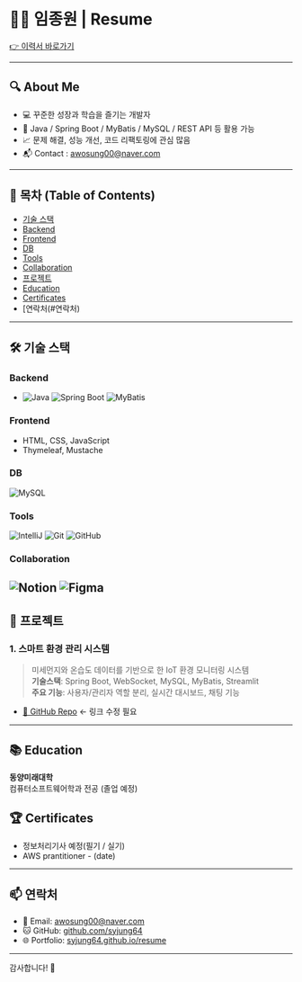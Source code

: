 # 👨‍💻 임종원 | Resume

[👉 이력서 바로가기](https://syjung64.github.io/resume/)

---

## 🔍 About Me

- 💻 꾸준한 성장과 학습을 즐기는 개발자
- 🌱 Java / Spring Boot / MyBatis / MySQL / REST API 등 활용 가능
- 📈 문제 해결, 성능 개선, 코드 리팩토링에 관심 많음
- 📬 Contact : awosung00@naver.com

---


## 📖 목차 (Table of Contents)
- [기술 스택](#-기술-스택)
- [Backend](#Backend)
- [Frontend](#Frontend)
- [DB](#DB)
- [Tools](#Tools)
- [Collaboration](#Collaboration)
- [프로젝트](#프로젝트)
- [Education](#Education)
- [Certificates](#Certificates)
- [연락처(#연락처)
---

## 🛠 기술 스택

### Backend
- ![Java](https://img.shields.io/badge/Java-007396?style=flat&logo=OpenJDK&logoColor=white)
![Spring Boot](https://img.shields.io/badge/Spring_Boot-6DB33F?style=flat&logo=Spring-Boot&logoColor=white)
![MyBatis](https://img.shields.io/badge/MyBatis-005B9A?style=flat)

### Frontend
- HTML, CSS, JavaScript
- Thymeleaf, Mustache

### DB
![MySQL](https://img.shields.io/badge/MySQL-4479A1?style=flat&logo=MySQL&logoColor=white)

### Tools
![IntelliJ](https://img.shields.io/badge/IntelliJ_IDEA-000000?style=flat&logo=IntelliJ-IDEA&logoColor=white)
![Git](https://img.shields.io/badge/Git-F05032?style=flat&logo=git&logoColor=white)
![GitHub](https://img.shields.io/badge/GitHub-181717?style=flat&logo=github&logoColor=white)
### Collaboration
![Notion](https://img.shields.io/badge/Notion-000000?style=flat&logo=notion&logoColor=white)
![Figma](https://img.shields.io/badge/Figma-F24E1E?style=flat&logo=figma&logoColor=white)
---

## 📂 프로젝트

### 1. **스마트 환경 관리 시스템**  
> 미세먼지와 온습도 데이터를 기반으로 한 IoT 환경 모니터링 시스템  
**기술스택**: Spring Boot, WebSocket, MySQL, MyBatis, Streamlit  
**주요 기능**: 사용자/관리자 역할 분리, 실시간 대시보드, 채팅 기능
- [🔗 GitHub Repo](https://github.com/yimjongwon/project_7.git) ← 링크 수정 필요

---

## 📚 Education

**동양미래대학**  
컴퓨터소프트웨어학과 전공 (졸업 예정)

## 🏆 Certificates

- 정보처리기사 예정(필기 / 실기)
- AWS prantitioner - (date)

---



## 📫 연락처

- 📧 Email: awosung00@naver.com
- 🐱 GitHub: [github.com/syjung64](https://github.com/syjung64)  
- 🌐 Portfolio: [syjung64.github.io/resume](https://syjung64.github.io/resume/)

---

감사합니다! 🙌

